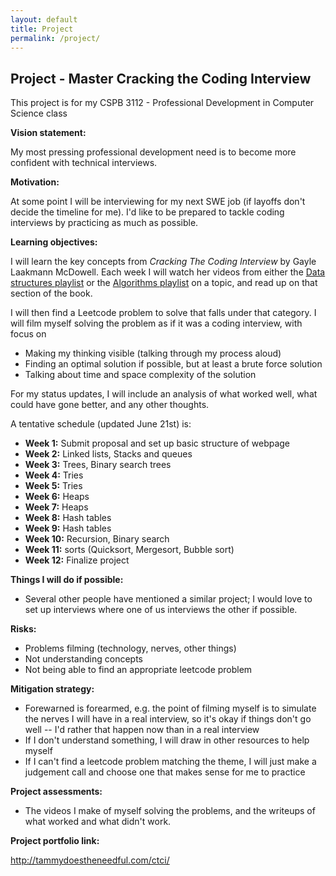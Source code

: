 ```yaml
---
layout: default
title: Project
permalink: /project/
---
```


## Project - Master Cracking the Coding Interview

This project is for my CSPB 3112 - Professional Development in Computer Science class

**Vision statement:** 

My most pressing professional development need is to become more confident with technical interviews.  

**Motivation:** 

At some point I will be interviewing for my next SWE job (if layoffs don't decide the timeline for me).  I'd like to be prepared to tackle coding interviews by practicing as much as possible.

**Learning objectives:**

I will learn the key concepts from _Cracking The Coding Interview_ by Gayle Laakmann McDowell.  Each week I will watch her videos from either the [Data structures playlist](https://www.youtube.com/playlist?list=PLI1t_8YX-Apv-UiRlnZwqqrRT8D1RhriX) or the [Algorithms playlist](https://www.youtube.com/playlist?list=PLI1t_8YX-ApvMthLj56t1Rf-Buio5Y8KL) on a topic, and read up on that section of the book.  

I will then find a Leetcode problem to solve that falls under that category.  I will film myself solving the problem as if it was a coding interview, with focus on

- Making my thinking visible (talking through my process aloud)
- Finding an optimal solution if possible, but at least a brute force solution
- Talking about time and space complexity of the solution

For my status updates, I will include an analysis of what worked well, what could have gone better, and any other thoughts.

A tentative schedule (updated June 21st) is:

- **Week 1:** Submit proposal and set up basic structure of webpage
- **Week 2:** Linked lists, Stacks and queues
- **Week 3:** Trees, Binary search trees
- **Week 4:** Tries
- **Week 5:** Tries
- **Week 6:** Heaps
- **Week 7:** Heaps
- **Week 8:** Hash tables
- **Week 9:** Hash tables
- **Week 10:** Recursion, Binary search
- **Week 11:** sorts (Quicksort, Mergesort, Bubble sort)
- **Week 12:** Finalize project

**Things I will do if possible:**
- Several other people have mentioned a similar project; I would love to set up interviews where one of us interviews the other if possible.


**Risks:**
- Problems filming (technology, nerves, other things)
- Not understanding concepts
- Not being able to find an appropriate leetcode problem


**Mitigation strategy:**
- Forewarned is forearmed, e.g. the point of filming myself is to simulate the nerves I will have in a real interview, so it's okay if things don't go well -- I'd rather that happen now than in a real interview
- If I don't understand something, I will draw in other resources to help myself
- If I can't find a leetcode problem matching the theme, I will just make a judgement call and choose one that makes sense for me to practice


**Project assessments:**
- The videos I make of myself solving the problems, and the writeups of what worked and what didn't work.

**Project portfolio link:**

http://tammydoestheneedful.com/ctci/